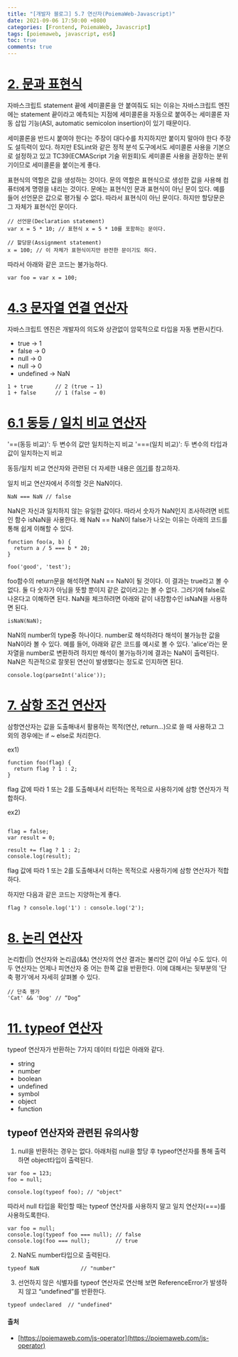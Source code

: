 ```yaml
---
title: "[개발자 블로그] 5.7 연산자(PoiemaWeb-Javascript)"
date: 2021-09-06 17:50:00 +0800
categories: [Frontend, PoiemaWeb, Javascript]
tags: [poiemaweb, javascript, es6]
toc: true
comments: true
---
```


# [2. 문과 표현식](https://poiemaweb.com/js-operator#2-%EB%AC%B8%EA%B3%BC-%ED%91%9C%ED%98%84%EC%8B%9D)
자바스크립트 statement 끝에 세미콜론을 안 붙여줘도 되는 이유는 자바스크립트 엔진에는 statement 끝이라고 예측되는 지점에 세미콜론을 자동으로 붙여주는 세미콜론 자동 삽입 기능(ASI, automatic semicolon insertion)이 있기 때문이다.

세미콜론을 반드시 붙여야 한다는 주장이 대다수를 차지하지만 붙이지 말아야 한다 주장도 설득력이 있다. 하지만 ESLint와 같은 정적 분석 도구에서도 세미콜론 사용을 기본으로 설정하고 있고 TC39(ECMAScript 기술 위원회)도 세미콜론 사용을 권장하는 분위기이므로 세미콜론을 붙이는게 좋다.

표현식의 역할은 값을 생성하는 것이다. 문의 역할은 표현식으로 생성한 값을 사용해 컴퓨터에게 명령을 내리는 것이다. 문에는 표현식인 문과 표현식이 아닌 문이 있다. 예를 들어 선언문은 값으로 평가될 수 없다. 따라서 표현식이 아닌 문이다. 하지만 할당문은 그 자체가 표현식인 문이다.

~~~
// 선언문(Declaration statement)
var x = 5 * 10; // 표현식 x = 5 * 10를 포함하는 문이다.

// 할당문(Assignment statement)
x = 100; // 이 자체가 표현식이지만 완전한 문이기도 하다.
~~~

따라서 아래와 같은 코드는 불가능하다.

~~~
var foo = var x = 100;
~~~

# [4.3 문자열 연결 연산자](https://poiemaweb.com/js-operator#43-%EB%AC%B8%EC%9E%90%EC%97%B4-%EC%97%B0%EA%B2%B0-%EC%97%B0%EC%82%B0%EC%9E%90)
자바스크립트 엔진은 개발자의 의도와 상관없이 암묵적으로 타입을 자동 변환시킨다. 
- true -> 1
- false -> 0
- null -> 0
- null -> 0
- undefined -> NaN

~~~
1 + true       // 2 (true → 1)
1 + false      // 1 (false → 0)
~~~

# [6.1 동등 / 일치 비교 연산자](https://poiemaweb.com/js-operator#61-%EB%8F%99%EB%93%B1--%EC%9D%BC%EC%B9%98-%EB%B9%84%EA%B5%90-%EC%97%B0%EC%82%B0%EC%9E%90)
'==(동등 비교)': 두 변수의 값만 일치하는지 비교
'===(일치 비교)': 두 변수의 타입과 값이 일치하는지 비교

동등/일치 비교 연산자와 관련된 더 자세한 내용은 [여기](https://velog.io/@filoscoder/-%EC%99%80-%EC%9D%98-%EC%B0%A8%EC%9D%B4-oak1091tes)를 참고하자.

일치 비교 연산자에서 주의할 것은 NaN이다.

~~~
NaN === NaN // false
~~~

NaN은 자신과 일치하지 않는 유일한 값이다. 따라서 숫자가 NaN인지 조사하려면 비트인 함수 isNaN을 사용한다.
왜 NaN == NaN이 false가 나오는 이유는 아래의 코드를 통해 쉽게 이해할 수 있다.

~~~
function foo(a, b) {
  return a / 5 === b * 20;
}

foo('good', 'test');
~~~

foo함수의 return문을 해석하면 NaN == NaN이 될 것이다. 이 결과는 true라고 볼 수 없다. 둘 다 숫자가 아님을 뜻할 뿐이지 같은 값이라고는 볼 수 없다. 그러기에 false로 나온다고 이해하면 된다. NaN을 체크하려면 아래와 같이 내장함수인 isNaN을 사용하면 된다.

~~~
isNaN(NaN);
~~~

NaN의 number의 type중 하나이다. number로 해석하려다 해석이 불가능한 값을 NaN이라 볼 수 있다. 예를 들어, 아래와 같은 코드를 예시로 볼 수 있다. 'alice'라는 문자열을 number로 변환하려 하지만 해석이 불가능하기에 결과는 NaN이 출력된다. NaN은 직관적으로 잘못된 연산이 발생했다는 정도로 인지하면 된다.

~~~
console.log(parseInt('alice')); 
~~~

# [7. 삼항 조건 연산자](https://poiemaweb.com/js-operator#4-%EC%82%BC%ED%95%AD-%EC%A1%B0%EA%B1%B4-%EC%97%B0%EC%82%B0%EC%9E%90)
삼항연산자는 값을 도출해내서 활용하는 목적(연산, return...)으로 쓸 때 사용하고 그 외의 경우에는 if ~ else로 처리한다.

ex1) 
~~~
function foo(flag) {
  return flag ? 1 : 2;
}
~~~

flag 값에 따라 1 또는 2를 도출해내서 리턴하는 목적으로 사용하기에 삼항 연산자가 적합하다.

ex2) 
~~~

flag = false;
var result = 0;

result += flag ? 1 : 2;
console.log(result);
~~~

flag 값에 따라 1 또는 2를 도출해내서 더하는 목적으로 사용하기에 삼항 연산자가 적합하다.

하지만 다음과 같은 코드는 지양하는게 좋다.

~~~
flag ? console.log('1') : console.log('2');
~~~

# [8. 논리 연산자](https://poiemaweb.com/js-operator#8-%EB%85%BC%EB%A6%AC-%EC%97%B0%EC%82%B0%EC%9E%90)
논리합(||) 연산자와 논리곱(&&) 연산자의 연산 결과는 불리언 값이 아닐 수도 있다. 이 두 연산자는 언제나 피연산자 중 어는 한쪽 값을 반환한다. 이에 대해서는 뒷부분의 '단축 평가'에서 자세히 살펴볼 수 있다.

~~~
// 단축 평가
'Cat' && 'Dog' // “Dog”
~~~

# [11. typeof 연산자](https://poiemaweb.com/js-operator#11-typeof-%EC%97%B0%EC%82%B0%EC%9E%90)
typeof 연산자가 반환하는 7가지 데이터 타입은 아래와 같다.
- string
- number
- boolean
- undefined
- symbol
- object
- function

## typeof 연산자와 관련된 유의사항
1) null을 반환하는 경우는 없다. 아래처럼 null을 할당 후 typeof연산자를 통해 출력하면 object타입이 출력된다.

~~~
var foo = 123;
foo = null;

console.log(typeof foo); // "object"
~~~

따라서 null 타입을 확인할 때는 typeof 연산자를 사용하지 말고 일치 연산자(===)를 사용하도록한다.

~~~
var foo = null;
console.log(typeof foo === null); // false
console.log(foo === null);        // true
~~~

2) NaN도 number타입으로 출력된다.

~~~
typeof NaN             // "number"
~~~

3) 선언하지 않은 식별자를 typeof 연산자로 연산해 보면 ReferenceError가 발생하지 않고 “undefined”를 반환한다.

~~~
typeof undeclared  // "undefined"
~~~

#### 출처
- [https://poiemaweb.com/js-operator](https://poiemaweb.com/js-operator)